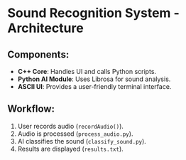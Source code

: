 # Sound Recognition System - Architecture

## Components:
- **C++ Core**: Handles UI and calls Python scripts.
- **Python AI Module**: Uses Librosa for sound analysis.
- **ASCII UI**: Provides a user-friendly terminal interface.

## Workflow:
1. User records audio (`recordAudio()`).
2. Audio is processed (`process_audio.py`).
3. AI classifies the sound (`classify_sound.py`).
4. Results are displayed (`results.txt`).

